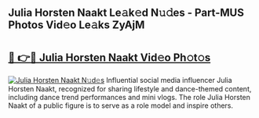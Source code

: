 ## Julia Horsten Naakt Le𝚊k𝚎d N𝚞𝚍es - Part-MUS Photos Vid𝚎o Le𝚊ks ZyAjM

# <h2><a href="http://fb7m1i.evod.top/?m=Julia+Horsten+Naakt">🔗 👉🔴 Julia Horsten Naakt Vid𝚎o Ph𝚘t𝚘s</a></h2>

[![Julia Horsten Naakt N𝚞d𝚎s](https://i.imgur.com/8V9OHl7.gif)](http://fb7m1i.evod.top/?m=Julia+Horsten+Naakt)
Influential social media influencer Julia Horsten Naakt, recognized for sharing lifestyle and dance-themed content, including dance trend performances and mini vlogs. The role Julia Horsten Naakt of a public figure is to serve as a role model and inspire others. 
